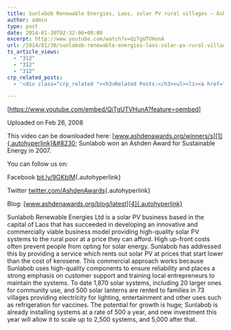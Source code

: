 ```yaml
---
title: Sunlabob Renewable Energies, Laos, solar PV rural villages – Ashden Award winner
author: admin
type: post
date: 2014-01-30T02:32:06+00:00
excerpt: http://www.youtube.com/watch?v=QiTgUTVHunA
url: /2014/01/30/sunlabob-renewable-energies-laos-solar-pv-rural-villages-ashden-award-winner/
ts_article_views:
  - "312"
  - "312"
  - "312"
crp_related_posts:
  - '<div class="crp_related "><h3>Related Posts:</h3><ul><li><a href="https://scdhub.org/2017/12/25/wastewater-treatment-and-biosolids-management/"    ><img src="https://scdhub.org/wp-content/uploads/2017/12/wastewater-treatment-and-biosoli-150x150.jpg" alt="Wastewater treatment and Biosolids management" title="Wastewater treatment and Biosolids management" width="150" height="150" class="crp_thumb crp_featured" /><span class="crp_title">Wastewater treatment and Biosolids management</span></a></li><li><a href="https://scdhub.org/2018/01/06/household-and-neighborhood-sanitation-infrastructures-excreta-wastewater-disposal-in-developing-countries/"    ><img src="https://scdhub.org/wp-content/plugins/contextual-related-posts/default.png" alt="Household and neighborhood Sanitation Infrastructures: Excreta, wastewater disposal in developing countries" title="Household and neighborhood Sanitation Infrastructures: Excreta, wastewater disposal in developing countries" width="150" height="150" class="crp_thumb crp_default" /><span class="crp_title">Household and neighborhood Sanitation&hellip;</span></a></li><li><a href="https://scdhub.org/2017/12/29/walking-in-sabinas-shoes-world-vision/"    ><img src="https://scdhub.org/wp-content/uploads/2017/12/walking-in-sabinas-shoes-world-v-150x150.jpg" alt="Walking in Sabinas Shoes &#8211; World Vision" title="Walking in Sabinas Shoes &#8211; World Vision" width="150" height="150" class="crp_thumb crp_featured" /><span class="crp_title">Walking in Sabinas Shoes &#8211; World Vision</span></a></li><li><a href="https://scdhub.org/2017/07/28/8006/"    ><img src="https://scdhub.org/wp-content/uploads/2017/07/hqdefault-150x150.jpg" alt="Music" title="Music" width="150" height="150" class="crp_thumb crp_featured" /><span class="crp_title">Music</span></a></li><li><a href="https://scdhub.org/founding-board/"    ><img src="https://scdhub.org/wp-content/uploads/2017/04/Screen-Shot-2017-08-14-at-11.39.28-AM-150x150.png" alt="Founding Board" title="Founding Board" width="150" height="150" class="crp_thumb crp_correctfirst" /><span class="crp_title">Founding Board</span></a></li><li><a href="https://scdhub.org/2018/01/06/sanitation-in-emergencies/"    ><img src="https://scdhub.org/wp-content/plugins/contextual-related-posts/default.png" alt="Sanitation in Emergencies" title="Sanitation in Emergencies" width="150" height="150" class="crp_thumb crp_default" /><span class="crp_title">Sanitation in Emergencies</span></a></li></ul><div class="crp_clear"></div></div>'

---
```

[https://www.youtube.com/embed/QiTgUTVHunA?feature=oembed] 

Uploaded on Feb 26, 2008
  
This video can be downloaded here: [www.ashdenawards.org/winners/s][1]{.autohyperlink}&#8230; Sunlabob won an Ashden Award for Sustainable Energy in 2007.

You can follow us on:
  
Facebook [bit.ly/9GKbIM][2]{.autohyperlink}
  
Twitter [twitter.com/AshdenAwards][3]{.autohyperlink}
  
Blog: [www.ashdenawards.org/blog/latest][4]{.autohyperlink}

Sunlabob Renewable Energies Ltd is a solar PV business based in the capital of Laos that has succeeded in developing an innovative and commercially viable business model providing high-quality solar PV systems to the rural poor at a price they can afford. High up-front costs often prevent people from opting for solar energy. Sunlabob has addressed this by providing a service which rents out solar PV at prices that start lower than the cost of kerosene. This commercial approach works because Sunlabob uses high-quality components to ensure reliability and places a strong emphasis on customer support and training local entrepreneurs to maintain the systems. To date 1,870 solar systems, including 20 larger ones for community use, and 500 solar lanterns are rented to families in 73 villages providing electricity for lighting, entertainment and other uses such as refrigeration for vaccines. The potential for growth is huge; Sunlabob is already installing systems at a rate of 500 a year, and new investment this year will allow it to scale up to 2,500 systems, and 5,000 after that.

 [1]: http://www.ashdenawards.org/winners/s
 [2]: http://bit.ly/9GKbIM
 [3]: http://twitter.com/AshdenAwards
 [4]: http://www.ashdenawards.org/blog/latest